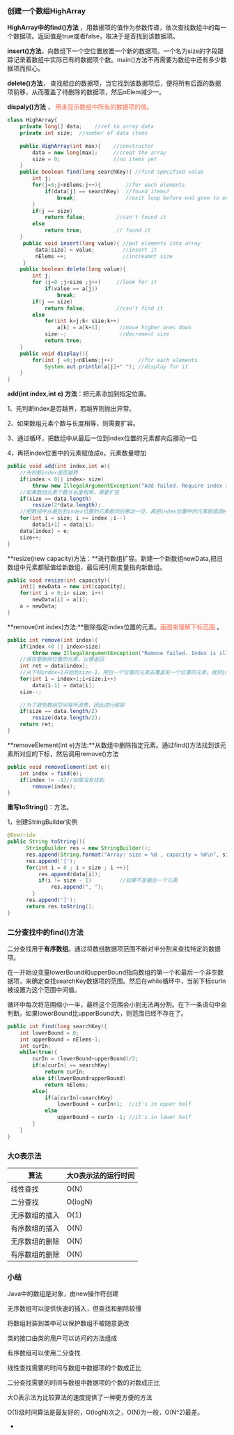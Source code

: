 ### 创建一个数组HighArray

**HighArray中的find()方法** ，用数据项的值作为参数传递，依次查找数组中的每一个数据项。返回值是true或者false，取决于是否找到该数据项。

**insert()方法**，向数组下一个空位置放置一个新的数据项。一个名为size的字段跟踪记录着数组中实际已有的数据项个数。main()方法不再需要为数组中还有多少数据项而担心。

**delete()方法**， 查找相应的数据项，当它找到该数据项后，便将所有后面的数据项前移，从而覆盖了待删除的数据项，然后nElem减少一。

**dispaly()方法** ， <font color='tomato'>用来显示数组中所有的数据项的值。</font> 

```java
class HighArray{
    private long[] data;    //ref to array data
    private int size;  //number of data items
    
    public HighArray(int max){    //constructor
        data = new long[max];     //creat the array
        size = 0;                 //no items yet
    }
    public boolean find(long searchKey){ //find specified value
        int j;                    
        for(j=0;j<nElems;j++){        //for each elements     
            if(data[j] == searchKey)  //found items?
                break;                //exit loop before end gone to end?
        }
        if(j == size)           
            return false;          //can't found it
        else
            return true;           // found it
    }
     public void insert(long value){ //put elements into array 
         data[size] = value;         //insert it
         nElems ++;                  //increamnt size 
     }
    public boolean delete(long value){
        int j;
        for (j=0 ;j<size ;j++)     //look for it
            if(value == a[j])      
                break;
        if(j == size)
            return false;          //can't find it
        else
            for(int k=j;k< size;k++)
                a[k] = a[k+1];      //move higher ones down
            size--;                 //decrement size
            return true;
    }  
    public void display(){
        for(int j =0;j<nElems;j++)        //for each elements
            System.out.println(a[j]+" "); //display for it
    }
}
```

**add(int index,int e) 方法**：把元素添加到指定位置。

1、先判断index是否越界，若越界则抛出异常。

2、如果数组元素个数与长度相等，则需要扩容。

3、通过循环，把数组中从最后一位到index位置的元素都向后挪动一位

4，再把index位置中的元素赋值成e。元素数量增加

```  java
public void add(int index,int e){
    //先判断index是否越界
    if(index < 0|| index> size)
        throw new IllegalArgumentException("Add failed. Require index >= 0 and index <= size.");
    //如果数组元素个数与长度相等，需要扩容
    if(size == data.length)
        resize(2*data.length);
    //把数组中从最后到index位置的元素都向后挪动一位，再把index位置中的元素赋值成e
    for(int i = size; i >= index ;i--)
        data[i+1] = data[i];
    data[index] = e;
    size++;
}
```

**resize(new capacity)方法：**进行数组扩容。新建一个新数组newData,把旧数组中元素都赋值给新数组，最后把引用变量指向新数组。

```java
public void resize(int capacity){
    int[] newData = new int[capacity];
    for(int i = 0;i< size; i++)
        newData[i] = a[i];
    a = newData;
}
```

**remove(int index)方法:**删除指定index位置的元素。<font color='tomato'>画图来理解下标范围</font> 。  

```java
public int remove(int index){
    if(index <0 || index>size)
        throw new IllegalArgumentException("Remove failed. Index is illegal.");
    //保存要删除位置的元素，以便返回
    int ret = data[index];
    //从下标index+1开始到size-1，用后一个位置的元素去覆盖前一个位置的元素，就把index位置元素挤出去了。
    for(int i = index+1;i<size;i++)
        data[i-1] = data[i];
    size--;
    
    //为了避免数组空间有所浪费，因此进行缩容
    if(size == data.length/2)
        resize(data.length/2);
    return ret;
}
```

**removeElement(int e)方法:**从数组中删除指定元素。通过find()方法找到该元素所对应的下标，然后调用remove()方法

```java
public void removeElement(int e){
    int index = find(e);
    if(index != -1)//如果没有找到
        remove(index);
}
```

**重写toString()**：方法。

1，创建StringBuilder实例

```java
@Override
public String toString(){
      StringBuilder res = new StringBuilder();
      res.append(String.format("Array: size = %d , capacity = %d\n", size, data.length));
      res.append('[');
      for(int i = 0 ; i < size ; i ++){
          res.append(data[i]);
          if(i != size - 1)         //如果不是最后一个元素
              res.append(", ");
        }
      res.append(']');
      return res.toString();
}
```



### 二分查找中的find()方法

二分查找用于**有序数组**。通过将数组数据项范围不断对半分割来查找特定的数据项。

在一开始设变量lowerBound和upperBound指向数组的第一个和最后一个非空数据项，来确定查找searchKey数据项的范围。然后在while循环中，当前下标curIn被设置为这个范围中间值。



循环中每次将范围缩小一半，最终这个范围会小到无法再分割。在下一条语句中会判断。如果lowerBound比upperBound大，则范围已经不存在了。

```java
public int find(long searchKey){
    int lowerBound = 0;
    int upperBound = nElems-1;
    int curIn;
    while(true){
        curIn = (lowerBound+upperBound)/2;
        if(a[curIn] == searchKey)
            return curIn;
        else if(lowerBound>upperBound)
            return nElems;
        else{
            if(a[curIn]<searchKey)
                lowerBound = curIn+1;  //it's in upper half
            else
                upperBound = curIn -1; //it's in lower half
        }
    }
}
```



### 大O表示法 

| 算法           | 大O表示法的运行时间 |
| -------------- | ------------------- |
| 线性查找       | O(N)                |
| 二分查找       | O(logN)             |
| 无序数组的插入 | O(1)                |
| 有序数组的插入 | O(N)                |
| 无序数组的删除 | O(N)                |
| 有序数组的删除 | O(N)                |



### 小结

Java中的数组是对象，由new操作符创建

无序数组可以提供快速的插入，但查找和删除较慢

将数组封装到类中可以保护数组不被随意更改

类的接口由类的用户可以访问的方法组成

有序数组可以使用二分查找

线性查找需要的时间与数组中数据项的个数成正比

二分查找需要的时间与数组中数据项的个数的对数成正比

大O表示法为比较算法的速度提供了一种更方便的方法

O(1)级时间算法是最友好的，O(logN)次之，O(N)为一般，O(N^2)最差。







-











































































































































































































































































































































































































































































































































































































































































































































































































































































































































































































































































































































































































































































































































































































































































































































































































































































































































































































































































































































































































































































































































































